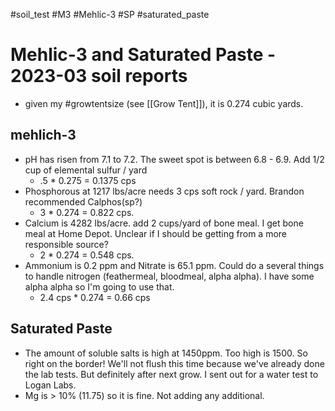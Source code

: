 #soil_test  #M3 #Mehlic-3 #SP #saturated_paste 
# Mehlic-3 and Saturated Paste - 2023-03 soil reports



- given my #growtentsize (see [[Grow Tent]]), it is 0.274 cubic yards.
## mehlich-3
- pH has risen from 7.1 to 7.2.  The sweet spot is between 6.8 - 6.9.  Add 1/2 cup of elemental sulfur / yard
	- .5 * 0.275 = 0.1375 cps
- Phosphorous at 1217 lbs/acre needs  3 cps soft rock / yard.  Brandon recommended Calphos(sp?)
	- 3 * 0.274 = 0.822 cps.
- Calcium is 4282 lbs/acre. add 2 cups/yard of bone meal.  I get bone meal at Home Depot.  Unclear if I should be getting from a more responsible source?
	- 2 * 0.274 = 0.548 cps.
- Ammonium is 0.2 ppm and Nitrate is 65.1 ppm. Could do a several things to handle nitrogen (feathermeal, bloodmeal, alpha alpha).  I have some alpha alpha so I'm going to use that.
	- 2.4 cps * 0.274 = 0.66 cps
## Saturated Paste
- The amount of soluble salts is high at 1450ppm.  Too high is 1500.  So right on the border! We'll not flush this time because we've already done the lab tests.  But definitely after next grow.  I sent out for a water test to Logan Labs. 
- Mg is > 10% (11.75) so it is fine. Not adding any additional.
